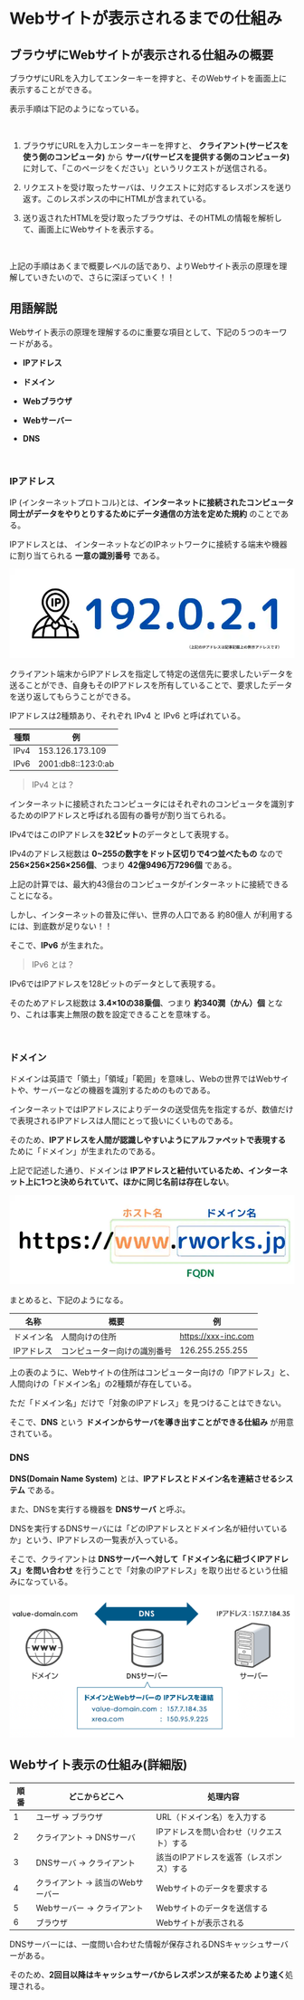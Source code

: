 # Webサイトが表示されるまでの仕組み

## ブラウザにWebサイトが表示される仕組みの概要

ブラウザにURLを入力してエンターキーを押すと、そのWebサイトを画面上に表示することができる。  

表示手順は下記のようになっている。  

<br>

1. ブラウザにURLを入力しエンターキーを押すと、 **クライアント(サービスを使う側のコンピュータ)** から **サーバ(サービスを提供する側のコンピュータ)** に対して、「このページをください」というリクエストが送信される。

2. リクエストを受け取ったサーバは、リクエストに対応するレスポンスを送り返す。このレスポンスの中にHTMLが含まれている。

3. 送り返されたHTMLを受け取ったブラウザは、そのHTMLの情報を解析して、画面上にWebサイトを表示する。

<br>

上記の手順はあくまで概要レベルの話であり、よりWebサイト表示の原理を理解していきたいので、さらに深ぼっていく！！  

## 用語解説

Webサイト表示の原理を理解するのに重要な項目として、下記の５つのキーワードがある。

- **IPアドレス**

- **ドメイン**

- **Webブラウザ**

- **Webサーバー**

- **DNS**

<br>

### IPアドレス

IP (インターネットプロトコル)とは、**インターネットに接続されたコンピュータ同士がデータをやりとりするためにデータ通信の方法を定めた規約** のことである。  

IPアドレスとは、 インターネットなどのIPネットワークに接続する端末や機器に割り当てられる **一意の識別番号** である。  

![IPAdresss](https://raw.githubusercontent.com/Yuisei-Maruyama/MyPortfolio/main/documents/IPAddress.webp)

クライアント端末からIPアドレスを指定して特定の送信先に要求したいデータを送ることができ、自身もそのIPアドレスを所有していることで、要求したデータを送り返してもらうことができる。  

IPアドレスは2種類あり、それぞれ IPv4 と IPv6 と呼ばれている。  

| 種類 | 例 |
| --- | --- |
| IPv4 | 153.126.173.109 |
| IPv6 | 2001:db8::123:0:ab |

<!--rehype:style=color: black;-->

> IPv4 とは？

インターネットに接続されたコンピュータにはそれぞれのコンピュータを識別するためのIPアドレスと呼ばれる固有の番号が割り当てられる。  

IPv4ではこのIPアドレスを**32ビット**のデータとして表現する。  

IPv4のアドレス総数は **0~255の数字をドット区切りで4つ並べたもの** なので **256×256×256×256個**、つまり **42億9496万7296個** である。  

上記の計算では、最大約43億台のコンピュータがインターネットに接続できることになる。  

しかし、インターネットの普及に伴い、世界の人口である 約80億人 が利用するには、到底数が足りない！！  

そこで、**IPv6** が生まれた。

> IPv6 とは？

IPv6ではIPアドレスを128ビットのデータとして表現する。  

そのためアドレス総数は **3.4×10の38乗個**、つまり **約340澗（かん）個** となり、これは事実上無限の数を設定できることを意味する。

<br>

### ドメイン

ドメインは英語で「領土」「領域」「範囲」を意味し、Webの世界ではWebサイトや、サーバーなどの機器を識別するためのものである。  

インターネットではIPアドレスによりデータの送受信先を指定するが、数値だけで表現されるIPアドレスは人間にとって扱いにくいものである。  

そのため、**IPアドレスを人間が認識しやすいようにアルファペットで表現する** ために「ドメイン」が生まれたのである。  

上記で記述した通り、ドメインは **IPアドレスと紐付いているため、インターネット上に1つと決められていて、ほかに同じ名前は存在しない**。  

![Domain](https://raw.githubusercontent.com/Yuisei-Maruyama/MyPortfolio/main/documents/Domain.webp)

まとめると、下記のようになる。  

| 名称 | 概要 | 例 |
| --- | --- | --- |
| ドメイン名 | 人間向けの住所 | https://xxx-inc.com |
| IPアドレス | コンピューター向けの識別番号 | 126.255.255.255 |

<!--rehype:style=color: black;-->

上の表のように、Webサイトの住所はコンピューター向けの「IPアドレス」と、人間向けの「ドメイン名」の2種類が存在している。  

ただ「ドメイン名」だけで「対象のIPアドレス」を見つけることはできない。  

そこで、**DNS** という **ドメインからサーバを導き出すことができる仕組み** が用意されている。  

### DNS

**DNS(Domain Name System)** とは、**IPアドレスとドメイン名を連結させるシステム** である。  

また、DNSを実行する機器を **DNSサーバ** と呼ぶ。  

DNSを実行するDNSサーバには「どのIPアドレスとドメイン名が紐付いているか」という、IPアドレスの一覧表が入っている。  

そこで、クライアントは **DNSサーバーへ対して「ドメイン名に紐づくIPアドレス」を問い合わせ** を行うことで「対象のIPアドレス」を取り出せるという仕組みになっている。  

![DNS](https://raw.githubusercontent.com/Yuisei-Maruyama/MyPortfolio/main/documents/Dns.webp)


## Webサイト表示の仕組み(詳細版)

| 順番 | 　どこからどこへ | 処理内容 |
| --- | --- | --- |
| 1 | ユーザ → ブラウザ | URL（ドメイン名）を入力する |
| 2 | クライアント → DNSサーバ | IPアドレスを問い合わせ（リクエスト）する |
| 3 | DNSサーバ → クライアント | 該当のIPアドレスを返答（レスポンス）する |
| 4 | クライアント → 該当のWebサーバー | Webサイトのデータを要求する |
| 5 | Webサーバー → クライアント | Webサイトのデータを送信する |
| 6 | ブラウザ | Webサイトが表示される |

<!--rehype:style=color: black;-->

DNSサーバーには、一度問い合わせた情報が保存されるDNSキャッシュサーバーがある。  

そのため、**2回目以降はキャッシュサーバからレスポンスが来るため より速く**処理される。  
